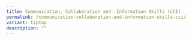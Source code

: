 ```yaml
---
title: Communication, Collaboration and  Information Skills (CCI)
permalink: /communication-collaboration-and-information-skills-cci/
variant: tiptap
description: ""
---
```

